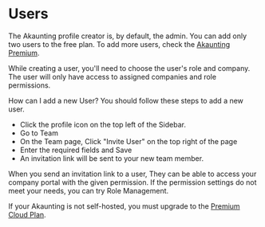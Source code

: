 Users
=========

The Akaunting profile creator is, by default, the admin. You can add only two users to the free plan. To add more users, check the [Akaunting Premium](https://akaunting.com/plans). 

While creating a user, you'll need to choose the user's role and company. The user will only have access to assigned companies and role permissions. 

How can I add a new User?
You should follow these steps to add a new user.
- Click the profile icon on the top left of the Sidebar.
- Go to Team
- On the Team page, Click "Invite User" on the top right of the page
- Enter the required fields and Save
- An invitation link will be sent to your new team member.

When you send an invitation link to a user, They can be able to access your company portal with the given permission. If the permission settings do not meet your needs, you can try Role Management. 

If your Akaunting is not self-hosted, you must upgrade to the [Premium Cloud Plan](https://akaunting.com/plans). 